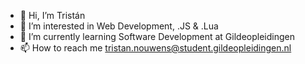 - 👋 Hi, I’m Tristán
- 👀 I’m interested in Web Development, .JS & .Lua
- 🌱 I’m currently learning Software Development at Gildeopleidingen 
- 📫 How to reach me tristan.nouwens@student.gildeopleidingen.nl

<!---
Tristan-23/Tristan-23 is a ✨ special ✨ repository because its `README.md` (this file) appears on your GitHub profile.
You can click the Preview link to take a look at your changes.
--->
